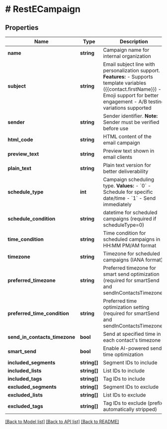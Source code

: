 # # RestECampaign

## Properties

Name | Type | Description | Notes
------------ | ------------- | ------------- | -------------
**name** | **string** | Campaign name for internal organization |
**subject** | **string** | Email subject line with personalization support.  **Features:** - Supports template variables ({{contact.firstName}}) - Emoji support for better engagement - A/B testing variations supported |
**sender** | **string** | Sender identifier.  **Note:** Sender must be verified before use |
**html_code** | **string** | HTML content of the email campaign |
**preview_text** | **string** | Preview text shown in email clients | [optional]
**plain_text** | **string** | Plain text version for better deliverability | [optional]
**schedule_type** | **int** | Campaign scheduling type.  **Values:** - &#x60;0&#x60; - Schedule for specific date/time - &#x60;1&#x60; - Send immediately | [optional]
**schedule_condition** | **string** | datetime for scheduled campaigns (required if scheduleType&#x3D;0) | [optional]
**time_condition** | **string** | Time condition for scheduled campaigns in HH:MM PM/AM format | [optional]
**timezone** | **string** | Timezone for scheduled campaigns (IANA format) | [optional]
**preferred_timezone** | **string** | Preferred timezone for smart send optimization (required for smartSend and sendInContactsTimezone) | [optional]
**preferred_time_condition** | **string** | Preferred time optimization setting (required for smartSend and sendInContactsTimezone) | [optional]
**send_in_contacts_timezone** | **bool** | Send at specified time in each contact&#39;s timezone | [optional]
**smart_send** | **bool** | Enable AI-powered send time optimization | [optional]
**included_segments** | **string[]** | Segment IDs to include | [optional]
**included_lists** | **string[]** | List IDs to include | [optional]
**included_tags** | **string[]** | Tag IDs to include | [optional]
**excluded_segments** | **string[]** | Segment IDs to exclude | [optional]
**excluded_lists** | **string[]** | List IDs to exclude | [optional]
**excluded_tags** | **string[]** | Tag IDs to exclude (prefix automatically stripped) | [optional]

[[Back to Model list]](../../README.md#models) [[Back to API list]](../../README.md#endpoints) [[Back to README]](../../README.md)
